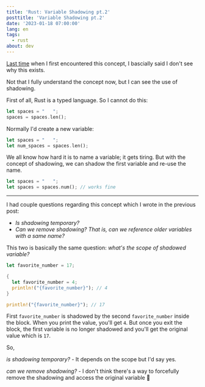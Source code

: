 ```yaml
---
title: 'Rust: Variable Shadowing pt.2'
posttitle: 'Variable Shadowing pt.2'
date: '2023-01-18 07:00:00'
lang: en
tags:
  - rust
about: dev
---
```


[Last time](./rust-variable-shadowing) when I first encountered this concept, I bascially said I don't see why this exists.

Not that I fully understand the concept now, but I can see the use of shadowing.

First of all, Rust is a typed language. So I cannot do this:

```rust
let spaces = "   ";
spaces = spaces.len();
```

Normally I'd create a new variable:

```rust
let spaces = "   ";
let num_spaces = spaces.len();
```

We all know how hard it is to name a variable; it gets tiring. But with the concept of shadowing, we can shadow the first variable and re-use the name.

```rust
let spaces = "   ";
let spaces = spaces.num(); // works fine
```

---

I had couple questions regarding this concept which I wrote in the previous post:

- _Is shadowing temporary?_
- _Can we remove shadowing? That is, can we reference older variables with a same name?_

This two is basically the same question: _what's the scope of shadowed variable?_

```rust
let favorite_number = 17;

{
  let favorite_number = 4;
  println!("{favorite_number}"); // 4
}

println!("{favorite_number}"); // 17
```

First `favorite_number` is shadowed by the second `favorite_number` inside the block. When you print the value, you'll get `4`. But once you exit the block, the first variable is no longer shadowed and you'll get the original value which is `17`.

So,

_is shadowing temporary?_ - It depends on the scope but I'd say yes.

_can we remove shadowing?_ - I don't think there's a way to forcefully remove the shadowing and access the original variable 🤔
